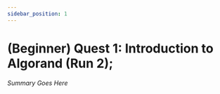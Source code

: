 ```yaml
---
sidebar_position: 1
---
```


# (Beginner) Quest 1: Introduction to Algorand (Run 2);

_Summary Goes Here_
